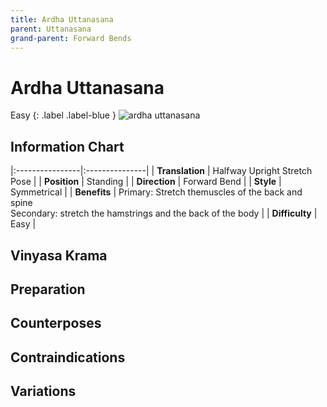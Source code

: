 ```yaml
---
title: Ardha Uttanasana
parent: Uttanasana
grand-parent: Forward Bends
---
```


# Ardha Uttanasana
Easy
{: .label .label-blue }
![ardha uttanasana](/yoga/assets/images/fb/ardha-uttanasana.png)

## Information Chart

|:----------------|:---------------|
| **Translation** | Halfway Upright Stretch Pose   |
| **Position**    | Standing   |
| **Direction**   | Forward Bend   |
| **Style**       |  Symmetrical   |
| **Benefits**    | Primary: Stretch themuscles of the back and spine <br> Secondary: stretch the hamstrings and the back of the body   |
| **Difficulty**  |  Easy                              | 

## Vinyasa Krama 

## Preparation 

## Counterposes

## Contraindications

## Variations